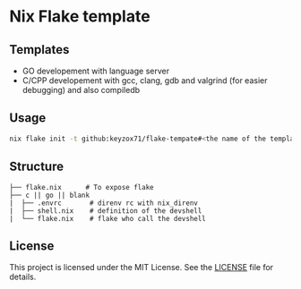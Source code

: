 # Nix Flake template

## Templates
- GO developement with language server
- C/CPP developement with gcc, clang, gdb and valgrind (for easier debugging) and also compiledb

## Usage

```bash
nix flake init -t github:keyzox71/flake-tempate#<the name of the template>
```

## Structure
```
├── flake.nix      # To expose flake
├── c || go || blank
|  ├── .envrc       # direnv rc with nix_direnv
|  ├── shell.nix    # definition of the devshell
|  └── flake.nix    # flake who call the devshell
```

## License
This project is licensed under the MIT License. See the [LICENSE](LICENSE) file for details.
